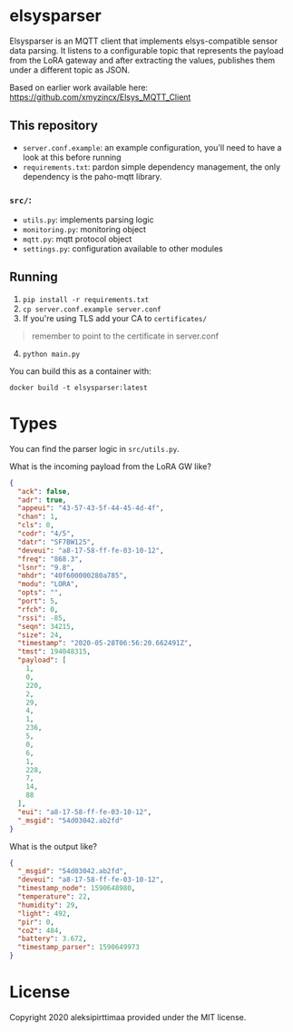 # elsysparser

Elsysparser is an MQTT client that implements elsys-compatible sensor data parsing. It listens to a configurable topic that represents the payload from the LoRA gateway and after extracting the values, publishes them under a different topic as JSON.

Based on earlier work available here: https://github.com/xmyzincx/Elsys_MQTT_Client

## This repository

- `server.conf.example`: an example configuration, you'll need to have a look at this before running
- `requirements.txt`: pardon simple dependency management, the only dependency is the paho-mqtt library.

### `src/`:

- `utils.py`: implements parsing logic
- `monitoring.py`: monitoring object
- `mqtt.py`: mqtt protocol object
- `settings.py`: configuration available to other modules


## Running

1. ```pip install -r requirements.txt```
2. ```cp server.conf.example server.conf```
3. If you're using TLS add your CA to `certificates/`
> remember to point to the certificate in server.conf
4. ```python main.py```

You can build this as a container with:

```docker build -t elsysparser:latest```


# Types

You can find the parser logic in `src/utils.py`.

What is the incoming payload from the LoRA GW like?
```json
{
  "ack": false,
  "adr": true,
  "appeui": "43-57-43-5f-44-45-4d-4f",
  "chan": 1,
  "cls": 0,
  "codr": "4/5",
  "datr": "SF7BW125",
  "deveui": "a8-17-58-ff-fe-03-10-12",
  "freq": "868.3",
  "lsnr": "9.8",
  "mhdr": "40f600000280a785",
  "modu": "LORA",
  "opts": "",
  "port": 5,
  "rfch": 0,
  "rssi": -85,
  "seqn": 34215,
  "size": 24,
  "timestamp": "2020-05-28T06:56:20.662491Z",
  "tmst": 194048315,
  "payload": [
    1,
    0,
    220,
    2,
    29,
    4,
    1,
    236,
    5,
    0,
    6,
    1,
    228,
    7,
    14,
    88
  ],
  "eui": "a8-17-58-ff-fe-03-10-12",
  "_msgid": "54d03042.ab2fd"
}
```

What is the output like?
```json
{
  "_msgid": "54d03042.ab2fd",
  "deveui": "a8-17-58-ff-fe-03-10-12",
  "timestamp_node": 1590648980,
  "temperature": 22,
  "humidity": 29,
  "light": 492,
  "pir": 0,
  "co2": 484,
  "battery": 3.672,
  "timestamp_parser": 1590649973
}
```

# License

Copyright 2020 aleksipirttimaa provided under the MIT license.